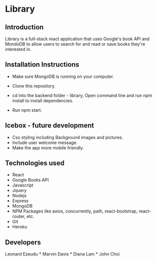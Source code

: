 # Library

## Introduction

Library is a full-stack react application that uses Google's book API and MondoDB to allow users to search for and read or save books they're interested in.


## Installation Instructions

* Make sure MongoDB is running on your computer.

* Clone this repository.

* cd into the backend folder - library, Open command line and run npm install to install
  dependencies.

* Run npm start.


## Icebox - future development

* Css styling including Background images and pictures.
* Include user welcome message.
* Make the app more mobile friendly.


## Technologies used

* React
* Google Books API
* Javascript
* Jquery
* Nodejs
* Express
* MongoDB
* NPM Packages like axios, concurrently, path, react-bootstrap, react-router, etc.
* Git
* Heroku


## Developers

Leonard Ezeudu * Marvin Davis * Diana Lam * John Choi

